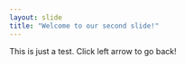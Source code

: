 ```yaml
---
layout: slide
title: "Welcome to our second slide!"
---
```

This is just a test.
Click left arrow to go back!
